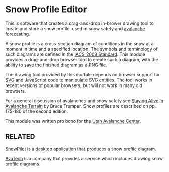 <h1>Snow Profile Editor</h1>

This is software that creates a drag-and-drop in-brower drawing tool
to create and store a snow profile, used in snow safety and
<a href="http://en.wikipedia.org/wiki/Avalanche">avalanche</a>
forecasting. 

A snow profile is a cross-section diagram of conditions in the snow at
a moment in time and a specified location. The symbols and terminology
of such diagrams are defined in the
<a
href="http://www.cryosphericsciences.org/products/snowClassification/snowclass_2009-11-23-tagged-highres.pdf">IACS
 2009 Standard</a>. This module
provides a drag-and-drop browser tool to create such a diagram, with
the ability to save the finished diagram as a PNG file.

The drawing tool provided by this module depends on browser support
for
<a href="http://en.wikipedia.org/wiki/Scalable_Vector_Graphics">SVG</a>
and JavaScript code to manipulate SVG entities. The tool works
in recent versions of popular browsers, but will not work in many old
browsers.

For a general discussion of avalanches and snow safety see
<a
href="http://www.mountaineersbooks.org/Staying-Alive-in-Avalanche-Terrain-2nd-Ed-P512.aspx">Staying
Alive In Avalanche Terrain</a> by Bruce Tremper. Snow profiles are
described on pp. 175-180 of the second edition. 

This module was written pro bono for the
<a href="http://utahavalanchecenter.org/">Utah Avalanche Center</a>.

<h2>RELATED</h2>

<a href="http://snowpilot.org/">SnowPilot</a> is a desktop application
that produces a snow profile diagram.

<a href="http://www.avatech.com/">AvaTech</a> is a company that
provides a service which includes drawing snow profile diagrams.
